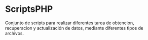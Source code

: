 # ScriptsPHP
Conjunto de scripts para realizar diferentes tarea de obtencion, recuperacion y actualización de datos, mediante diferentes tipos de archivos.
